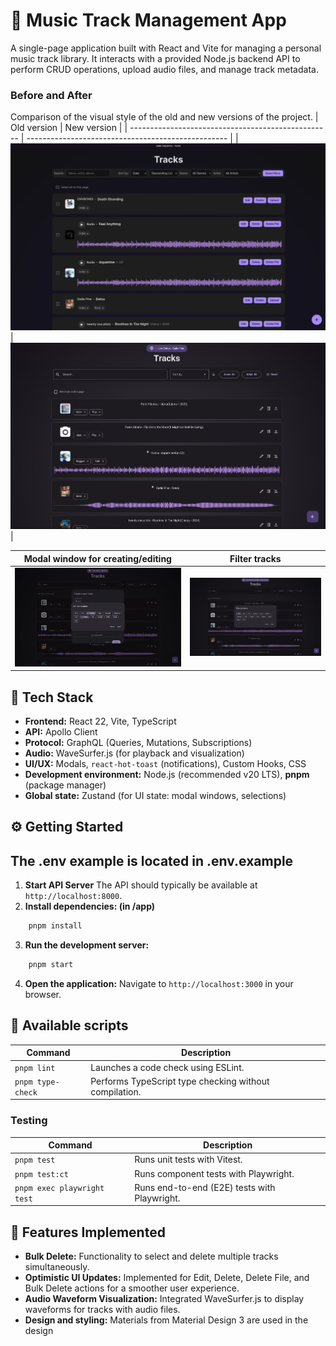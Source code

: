 # 🎵 Music Track Management App

A single-page application built with React and Vite for managing a personal music track library. It interacts with a provided Node.js backend API to perform CRUD operations, upload audio files, and manage track metadata.

### Before and After
Comparison of the visual style of the old and new versions of the project.
| Old version                                   |  New version                                    |
| -------------------------------------------------- | -------------------------------------------------- |
| ![The old screen of the application](./src/assets/tracks_old.jpg) | ![The new screen of the application](./src/assets/tracks_new.png) |



| Modal window for creating/editing                      | Filter tracks                                   |
| --------------------------------------------------------- | --------------------------------------------------- |
| ![Modal Window for Creating/Editing a Track](./src/assets/create_track.png) | ![Track Filtering UI](./src/assets/filter_track.png) |

## 🚀 Tech Stack

*   **Frontend:** React 22, Vite, TypeScript
*   **API:** Apollo Client 
*   **Protocol:** GraphQL (Queries, Mutations, Subscriptions)
*   **Audio:** WaveSurfer.js (for playback and visualization)
*   **UI/UX:** Modals, `react-hot-toast` (notifications), Custom Hooks, CSS
*   **Development environment:** Node.js (recommended v20 LTS), **pnpm** (package manager)
*   **Global state:** Zustand (for UI state: modal windows, selections)

## ⚙️ Getting Started

## The .env example is located in .env.example

1. **Start API Server** 
The API should typically be available at `http://localhost:8000`.
2. **Install dependencies: (in /app)**
```bash
    pnpm install
```
3. **Run the development server:**
```bash
    pnpm start
```

4. **Open the application:**
    Navigate to `http://localhost:3000` in your browser.
    


## 📜 Available scripts

| Command                       | Description                                                                |
| ----------------------------- | -------------------------------------------------------------------   
| `pnpm lint`                   | Launches a code check using ESLint.                        |
| `pnpm type-check`             | Performs TypeScript type checking without compilation.                  |


### Testing

| Command                       | Description                                                                |
| ----------------------------- | ------------------------------------------------------------------- |
| `pnpm test`                   | Runs unit tests with Vitest.                            |
| `pnpm test:ct`                | Runs component tests with Playwright.                 |
| `pnpm exec playwright test`   | Runs end-to-end (E2E) tests with Playwright.           |


## 🎉 Features Implemented

*   **Bulk Delete:** Functionality to select and delete multiple tracks simultaneously.
*   **Optimistic UI Updates:** Implemented for Edit, Delete, Delete File, and Bulk Delete actions for a smoother user experience.
*   **Audio Waveform Visualization:** Integrated WaveSurfer.js to display waveforms for tracks with audio files.
*   **Design and styling:** Materials from Material Design 3 are used in the design